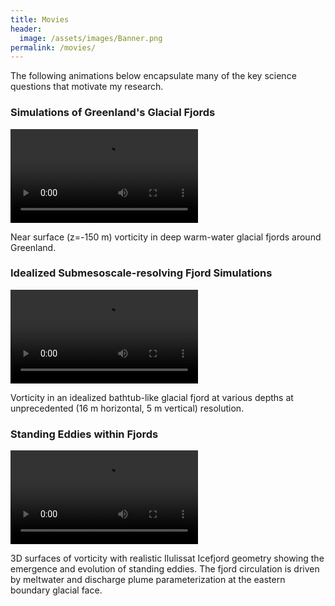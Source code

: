 ```yaml
---
title: Movies
header:
  image: /assets/images/Banner.png
permalink: /movies/
---
```


The following animations below encapsulate many of the key science questions that motivate my research.

### Simulations of Greenland's Glacial Fjords

![GRL paper](/assets/images/greenlandwidevort.m4v)

Near surface (z=-150 m) vorticity in deep warm-water glacial fjords around Greenland.

### Idealized Submesoscale-resolving Fjord Simulations

![GRL paper](/assets/images/refv7hiv8vort.m4v)

Vorticity in an idealized bathtub-like glacial fjord at various depths at unprecedented (16 m horizontal, 5 m vertical) resolution.

### Standing Eddies within Fjords

![GRL paper](/assets/images/jakob3_newplume3dvort_inst.m4v)

3D surfaces of vorticity with realistic Ilulissat Icefjord geometry showing the emergence and evolution of standing eddies. The fjord circulation is driven by meltwater and discharge plume parameterization at the eastern boundary glacial face.
